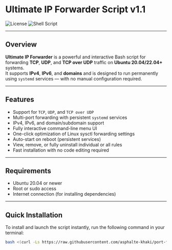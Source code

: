 # Ultimate IP Forwarder Script v1.1

![License](https://img.shields.io/badge/license-MIT-green)
![Shell Script](https://img.shields.io/badge/language-Bash-yellow)

---

## Overview

**Ultimate IP Forwarder** is a powerful and interactive Bash script for forwarding **TCP**, **UDP**, and **TCP over UDP** traffic on **Ubuntu 20.04/22.04+** systems.  
It supports **IPv4**, **IPv6**, and **domains** and is designed to run permanently using `systemd` services — with no manual configuration required.

---

## Features

- Support for `TCP`, `UDP`, and `TCP over UDP`
- Multi-port forwarding with persistent `systemd` services
- IPv4, IPv6, and domain/subdomain support
- Fully interactive command-line menu UI
- One-click optimization of Linux sysctl forwarding settings
- Auto-start on reboot (persistent services)
- View, remove, or fully uninstall individual or all rules
- Fast installation with no code editing required

---

## Requirements

- Ubuntu 20.04 or newer  
- Root or sudo access  
- Internet connection (for installing dependencies)

---

## Quick Installation

To install and launch the script instantly, run the following command in your terminal:

```bash
bash <(curl -Ls https://raw.githubusercontent.com/asphalte-khaki/port-forwarding-script/main/forwarder.sh)
